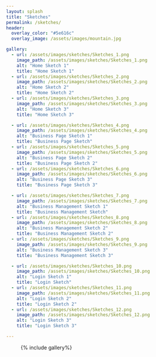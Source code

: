 ```yaml
---
layout: splash
title: "Sketches"
permalink: /sketches/
header:
  overlay_color: "#5e616c"
  overlay_image: /assets/images/mountain.jpg

gallery:
  - url: /assets/images/sketches/Sketches_1.png
    image_path: /assets/images/sketches/Sketches_1.png
    alt: "Home Sketch 1"
    title: "Home Sketch 1"
  - url: /assets/images/sketches/Sketches_2.png
    image_path: /assets/images/sketches/Sketches_2.png
    alt: "Home Sketch 2"
    title: "Home Sketch 2"
  - url: /assets/images/sketches/Sketches_3.png
    image_path: /assets/images/sketches/Sketches_3.png
    alt: "Home Sketch 3"
    title: "Home Sketch 3"

  - url: /assets/images/sketches/Sketches_4.png
    image_path: /assets/images/sketches/Sketches_4.png
    alt: "Business Page Sketch 1"
    title: "Business Page Sketch"
  - url: /assets/images/sketches/Sketches_5.png
    image_path: /assets/images/sketches/Sketches_5.png
    alt: "Business Page Sketch 2"
    title: "Business Page Sketch 2"
  - url: /assets/images/sketches/Sketches_6.png
    image_path: /assets/images/sketches/Sketches_6.png
    alt: "Business Page Sketch 3"
    title: "Business Page Sketch 3"

  - url: /assets/images/sketches/Sketches_7.png
    image_path: /assets/images/sketches/Sketches_7.png
    alt: "Business Management Sketch 1"
    title: "Business Management Sketch"
  - url: /assets/images/sketches/Sketches_8.png
    image_path: /assets/images/sketches/Sketches_8.png
    alt: "Business Management Sketch 2"
    title: "Business Management Sketch 2"
  - url: /assets/images/sketches/Sketches_9.png
    image_path: /assets/images/sketches/Sketches_9.png
    alt: "Business Management Sketch 3"
    title: "Business Management Sketch 3"

  - url: /assets/images/sketches/Sketches_10.png
    image_path: /assets/images/sketches/Sketches_10.png
    alt: "Login Sketch 1"
    title: "Login Sketch"
  - url: /assets/images/sketches/Sketches_11.png
    image_path: /assets/images/sketches/Sketches_11.png
    alt: "Login Sketch 2"
    title: "Login Sketch 2"
  - url: /assets/images/sketches/Sketches_12.png
    image_path: /assets/images/sketches/Sketches_12.png
    alt: "Login Sketch 3"
    title: "Login Sketch 3"

---
```

<figure>{% include gallery%}</figure>
